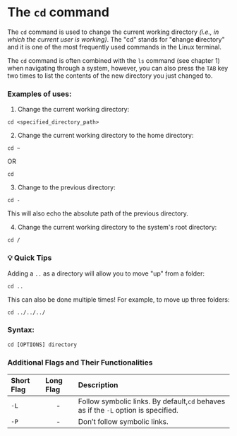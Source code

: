 # The `cd` command

The `cd` command is used to change the current working directory *(i.e., in which the current user is working)*. The "cd" stands for "**c**hange **d**irectory" and it is one of the most frequently used commands in the Linux terminal.

The `cd` command is often combined with the `ls` command (see chapter 1) when navigating through a system, however, you can also press the `TAB` key two times to list the contents of the new directory you just changed to.

### Examples of uses:

1. Change the current working directory:
```
cd <specified_directory_path>
```

2. Change the current working directory to the home directory:
```
cd ~
```
OR
```
cd
```

3. Change to the previous directory:
```
cd -
```
This will also echo the absolute path of the previous directory.

4. Change the current working directory to the system's root directory:
```
cd /
```

### &#x1F4A1; Quick Tips

Adding a `..` as a directory will allow you to move "up" from a folder:
```
cd ..
```
This can also be done multiple times! For example, to move up three folders:
```
cd ../../../
```

### Syntax:

```
cd [OPTIONS] directory
```

### Additional Flags and Their Functionalities

|**Short Flag**   |**Long Flag**   |**Description**   |
|:---|:---|:---|
|`-L`|<center>-</center>|Follow symbolic links. By default,`cd` behaves as if the `-L` option is specified.|
|`-P`|<center>-</center>|Don’t follow symbolic links.|
